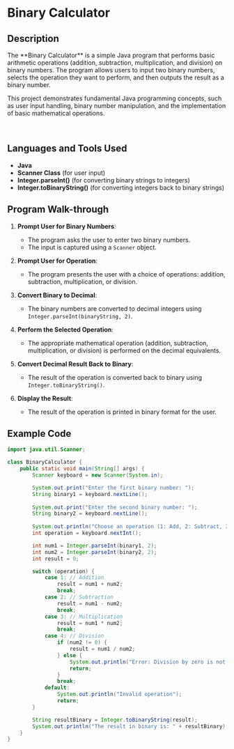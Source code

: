 <h1>Binary Calculator</h1>

<h2>Description</h2>
The **Binary Calculator** is a simple Java program that performs basic arithmetic operations (addition, subtraction, multiplication, and division) on binary numbers. The program allows users to input two binary numbers, selects the operation they want to perform, and then outputs the result as a binary number.

This project demonstrates fundamental Java programming concepts, such as user input handling, binary number manipulation, and the implementation of basic mathematical operations.

<br />

<h2>Languages and Tools Used</h2>

- <b>Java</b>
- <b>Scanner Class</b> (for user input)
- <b>Integer.parseInt()</b> (for converting binary strings to integers)
- <b>Integer.toBinaryString()</b> (for converting integers back to binary strings)

<h2>Program Walk-through</h2>

1. **Prompt User for Binary Numbers**:
   - The program asks the user to enter two binary numbers.
   - The input is captured using a `Scanner` object.

2. **Prompt User for Operation**:
   - The program presents the user with a choice of operations: addition, subtraction, multiplication, or division.

3. **Convert Binary to Decimal**:
   - The binary numbers are converted to decimal integers using `Integer.parseInt(binaryString, 2)`.

4. **Perform the Selected Operation**:
   - The appropriate mathematical operation (addition, subtraction, multiplication, or division) is performed on the decimal equivalents.

5. **Convert Decimal Result Back to Binary**:
   - The result of the operation is converted back to binary using `Integer.toBinaryString()`.

6. **Display the Result**:
   - The result of the operation is printed in binary format for the user.

<h2>Example Code</h2>

```java
import java.util.Scanner;

class BinaryCalculator {
    public static void main(String[] args) {
        Scanner keyboard = new Scanner(System.in);

        System.out.print("Enter the first binary number: ");
        String binary1 = keyboard.nextLine();
        
        System.out.print("Enter the second binary number: ");
        String binary2 = keyboard.nextLine();
        
        System.out.println("Choose an operation (1: Add, 2: Subtract, 3: Multiply, 4: Divide): ");
        int operation = keyboard.nextInt();

        int num1 = Integer.parseInt(binary1, 2);
        int num2 = Integer.parseInt(binary2, 2);
        int result = 0;

        switch (operation) {
            case 1: // Addition
                result = num1 + num2;
                break;
            case 2: // Subtraction
                result = num1 - num2;
                break;
            case 3: // Multiplication
                result = num1 * num2;
                break;
            case 4: // Division
                if (num2 != 0) {
                    result = num1 / num2;
                } else {
                    System.out.println("Error: Division by zero is not allowed.");
                    return;
                }
                break;
            default:
                System.out.println("Invalid operation");
                return;
        }

        String resultBinary = Integer.toBinaryString(result);
        System.out.println("The result in binary is: " + resultBinary);
    }
}
